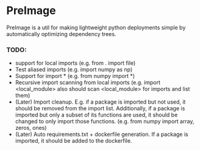 # PreImage
PreImage is a util for making lightweight python deployments simple by automatically optimizing dependency trees. 

### TODO: 
- support for local imports (e.g. from . import file)
- Test aliased imports (e.g. import numpy as np)
- Support for import * (e.g. from numpy import *)
- Recursive import scanning from local imports (e.g. import <local_module> also should scan <local_module> for imports and list them)
- (Later) Import cleanup. E.g. if a package is imported but not used, it should be removed from the import list. Additionally, if a package is imported but only a subset of its functions are used, it should be changed to only import those functions. (e.g. from numpy import array, zeros, ones)
- (Later) Auto requirements.txt + dockerfile generation. If a package is imported, it should be added to the dockerfile.
